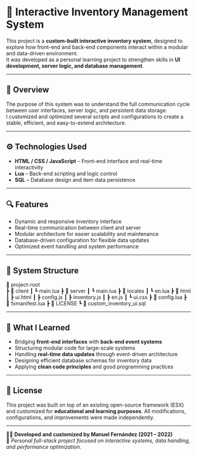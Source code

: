 # 🧩 Interactive Inventory Management System

This project is a **custom-built interactive inventory system**, designed to explore how front-end and back-end components interact within a modular and data-driven environment.  
It was developed as a personal learning project to strengthen skills in **UI development, server logic, and database management**.

---

## 🧠 Overview
The purpose of this system was to understand the full communication cycle between user interfaces, server logic, and persistent data storage.  
I customized and optimized several scripts and configurations to create a stable, efficient, and easy-to-extend architecture.

---

## ⚙️ Technologies Used
- **HTML / CSS / JavaScript** – Front-end interface and real-time interactivity  
- **Lua** – Back-end scripting and logic control  
- **SQL** – Database design and item data persistence  

---

## 🔍 Features
- Dynamic and responsive inventory interface  
- Real-time communication between client and server  
- Modular architecture for easier scalability and maintenance  
- Database-driven configuration for flexible data updates  
- Optimized event handling and system performance  

---

## 🧩 System Structure
📂 project-root
<br>
┣ 📁 client
┃ ┗ main.lua
┣ 📁 server
┃ ┗ main.lua
┣ 📁 locales
┃ ┗ en.lua
┣ 📁 html
┃ ┣ ui.html
┃ ┣ config.js
┃ ┣ inventory.js
┃ ┣ en.js
┃ ┗ ui.css
┣ 📄 config.lua
┣ 📄 fxmanifest.lua
┣ 📄 LICENSE
┗ 📄 custom_inventory_ui.sql

---

## 🚀 What I Learned
- Bridging **front-end interfaces** with **back-end event systems**  
- Structuring modular code for large-scale systems  
- Handling **real-time data updates** through event-driven architecture  
- Designing efficient database schemas for inventory data  
- Applying **clean code principles** and good programming practices  

---

## 🧾 License
This project was built on top of an existing open-source framework (ESX) and customized for **educational and learning purposes**. 
All modifications, configurations, and improvements were made independently.

---

👨‍💻 **Developed and customized by Manuel Fernández (2021 – 2022)**  
📘 *Personal full-stack project focused on interactive systems, data handling, and performance optimization.*
